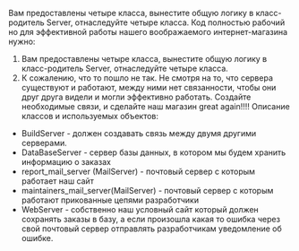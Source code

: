 Вам предоставлены четыре класса, вынестите общую логику в класс-родитель Server, отнаследуйте четыре класса.
Код полностью рабочий но для эффективной работы нашего воображаемого интернет-магазина нужно:
1) Вам предоставлены четыре класса, вынестите общую логику в класс-родитель Server, отнаследуйте четыре класса.
2) К сожалению, что то пошло не так. Не смотря на то, что сервера существуют и работают, между ними нет связанности, чтобы они друг друга видели и могли эффективно работать. Создайте необходимые связи, и сделайте наш магазин great again!!!!
Описание классов и используемых объектов:
- BuildServer - должен создавать связь между двумя другими серверами.
- DataBaseServer - сервер базы данных, в котором мы будем хранить информацию о заказах
- report_mail_server (MailServer) - почтовый сервер с которым работает наш сайт
- maintainers_mail_server(MailServer) - почтовый сервер с которым работают прикованные цепями разработчики
- WebServer - собственно наш условный сайт который должен сохранять заказы в базу, а если произошла какая то ошибка через свой почтовый сервер отправлять разработчикам уведомление об ошибке.